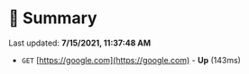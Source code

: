 # 📖 Summary
Last updated: **7/15/2021, 11:37:48 AM**

- `GET` [https://google.com](https://google.com) - **Up** (143ms)

